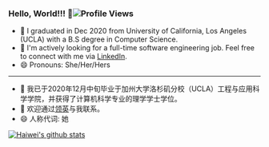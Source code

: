 ### Hello, World!!! 👋![Profile Views](https://hitcounter.pythonanywhere.com/count/tag.svg?url=https%3A%2F%2Fgithub.com%2FEvelynL09)

- 🌱 I graduated in Dec 2020 from University of California, Los Angeles (UCLA) with a B.S degree in Computer Science. 
- 🔭 I'm actively looking for a full-time software engineering job. Feel free to connect with me via [LinkedIn](https://www.linkedin.com/in/haiwei-lu-0109/).
- 😄 Pronouns: She/Her/Hers
---
- 🌱 我已于2020年12月中旬毕业于加州大学洛杉矶分校（UCLA）工程与应用科学学院，并获得了计算机科学专业的理学学士学位。
- 🔭 欢迎通过[领英](https://www.linkedin.com/in/haiwei-lu-0109/?locale=zh_CN)与我联系。
- 😄 人称代词: 她

<!--
**EvelynL09/EvelynL09** is a ✨ _special_ ✨ repository because its `README.md` (this file) appears on your GitHub profile.

Here are some ideas to get you started:

- 🔭 I’m currently working on ...
- 🌱 I’m currently learning ...
- 👯 I’m looking to collaborate on ...
- 🤔 I’m looking for help with ...
- 💬 Ask me about ...
- 📫 How to reach me: ...
- ⚡ Fun fact: ...
-->

[![Haiwei's github stats](https://github-readme-stats.vercel.app/api?username=EvelynL09&show_icons=true)](https://github.com/anuraghazra/github-readme-stats)
<!--[![Haiwei's github stats](https://github-readme-stats.vercel.app/api?username=EvelynL09&show_icons=true&hide_border=true&hide_rank=true)](https://github.com/anuraghazra/github-readme-stats)-->
<!--Github Stats Resource: https://github.com/anuraghazra/github-readme-stats-->
